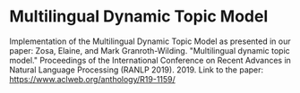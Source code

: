 # Multilingual Dynamic Topic Model
Implementation of the Multilingual Dynamic Topic Model as presented in our paper:
Zosa, Elaine, and Mark Granroth-Wilding. "Multilingual dynamic topic model." Proceedings of the International Conference on Recent Advances in Natural Language Processing (RANLP 2019). 2019.
Link to the paper: https://www.aclweb.org/anthology/R19-1159/
